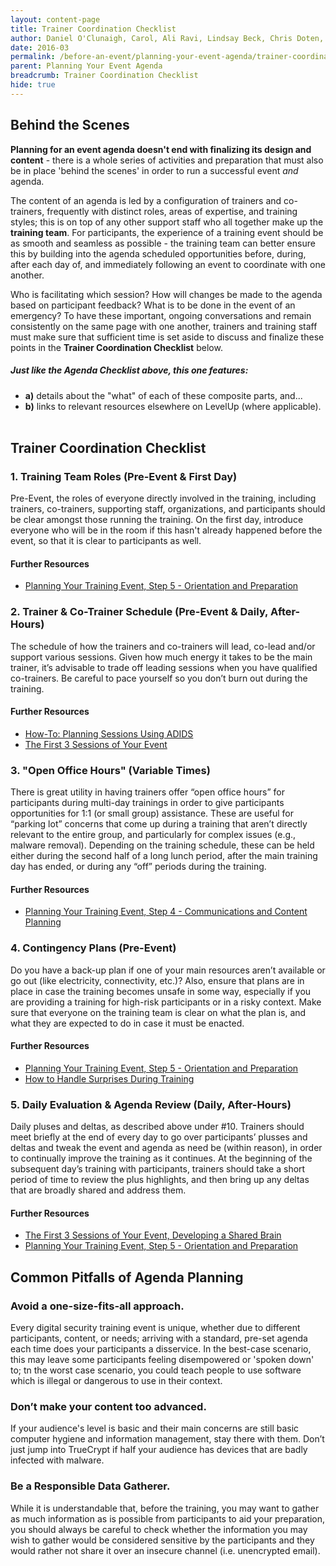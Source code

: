 ```yaml
---
layout: content-page
title: Trainer Coordination Checklist
author: Daniel O'Clunaigh, Carol, Ali Ravi, Lindsay Beck, Chris Doten, Nick Sera-Leyva
date: 2016-03
permalink: /before-an-event/planning-your-event-agenda/trainer-coordination-checklist/
parent: Planning Your Event Agenda
breadcrumb: Trainer Coordination Checklist
hide: true
---
```

## Behind the Scenes

**Planning for an event agenda doesn't end with finalizing its design and content** - there is a whole series of activities and preparation that must also be in place 'behind the scenes' in order to run a successful event *and* agenda.

The content of an agenda is led by a configuration of trainers and co-trainers, frequently with distinct roles, areas of expertise, and training styles; this is on top of any other support staff who all together make up the **training team**. For participants, the experience of a training event should be as smooth and seamless as possible - the training team can better ensure this by building into the agenda scheduled opportunities before, during, after each day of, and immediately following an event to coordinate with one another.

Who is facilitating which session? How will changes be made to the agenda based on participant feedback? What is to be done in the event of an emergency? To have these important, ongoing conversations and remain consistently on the same page with one another, trainers and training staff must make sure that sufficient time is set aside to discuss and finalize these points in the **Trainer Coordination Checklist** below.

##### Just like the Agenda Checklist above, this one features:

- **a)** details about the "what" of each of these composite parts, and...
- **b)** links to relevant resources elsewhere on LevelUp (where applicable).
<br><br>

## Trainer Coordination Checklist

### 1. Training Team Roles (Pre-Event & First Day)
Pre-Event, the roles of everyone directly involved in the training, including trainers, co-trainers, supporting staff, organizations, and participants should be clear amongst those running the training. On the first day, introduce everyone who will be in the room if this hasn't already happened before the event, so that it is clear to participants as well.

#### Further Resources
- [Planning Your Training Event, Step 5 - Orientation and Preparation](/before-an-event/planning-your-training-event/5-orientation-preparation/)

### 2. Trainer & Co-Trainer Schedule (Pre-Event & Daily, After-Hours)
The schedule of how the trainers and co-trainers will lead, co-lead and/or support various sessions. Given how much energy it takes to be the main trainer, it’s advisable to trade off leading sessions when you have qualified co-trainers. Be careful to pace yourself so you don’t burn out during the training.

#### Further Resources
- [How-To: Planning Sessions Using ADIDS](/before-an-event/preparing-sessions-using-adids/)
- [The First 3 Sessions of Your Event](/you-the-trainer/first-3-sessions-of-your-event/)

### 3. "Open Office Hours" (Variable Times)
There is great utility in having trainers offer “open office hours” for participants during multi-day trainings in order to give participants opportunities for 1:1 (or small group) assistance. These are useful for “parking lot” concerns that come up during a training that aren’t directly relevant to the entire group, and particularly for complex issues (e.g., malware removal). Depending on the training schedule, these can be held either during the second half of a long lunch period, after the main training day has ended, or during any “off” periods during the training.

#### Further Resources

- [Planning Your Training Event, Step 4 - Communications and Content Planning](/before-an-event/planning-your-training-event/4-communications-content-planning/)

### 4. Contingency Plans (Pre-Event)
Do you have a back-up plan if one of your main resources aren’t available or go out (like electricity, connectivity, etc.)? Also, ensure that plans are in place in case the training becomes unsafe in some way, especially if you are providing a training for high-risk participants or in a risky context. Make sure that everyone on the training team is clear on what the plan is, and what they are expected to do in case it must be enacted.

#### Further Resources
- [Planning Your Training Event, Step 5 - Orientation and Preparation](/before-an-event/planning-your-training-event/5-orientation-preparation/)
- [How to Handle Surprises During Training](/you-the-trainer/how-to-handle-surprises-during-training/)

### 5. Daily Evaluation & Agenda Review (Daily, After-Hours)
Daily pluses and deltas, as described above under #10. Trainers should meet briefly at the end of every day to go over participants’ plusses and deltas and tweak the event and agenda as need be (within reason), in order to continually improve the training as it continues. At the beginning of the subsequent day’s training with participants, trainers should take a short period of time to review the plus highlights, and then bring up any deltas that are broadly shared and address them.

#### Further Resources
- [The First 3 Sessions of Your Event, Developing a Shared Brain](/you-the-trainer/first-3-sessions-of-your-event/developing-a-shared-brain/)
- [Planning Your Training Event, Step 5 - Orientation and Preparation](/before-an-event/planning-your-training-event/5-orientation-preparation/)

## Common Pitfalls of Agenda Planning

### Avoid a one-size-fits-all approach.
Every digital security training event is unique, whether due to different participants, content, or needs; arriving with a standard, pre-set agenda each time does your participants a disservice. In the best-case scenario, this may leave some participants feeling disempowered or 'spoken down' to; tn the worst case scenario, you could teach people to use software which is illegal or dangerous to use in their context.

### Don’t make your content too advanced.
If your audience's level is basic and their main concerns are still basic computer hygiene and information management, stay there with them. Don’t just jump into TrueCrypt if half your audience has devices that are badly infected with malware.

### Be a Responsible Data Gatherer.
While it is understandable that, before the training, you may want to gather as much information as is possible from participants to aid your preparation, you should always be careful to check whether the information you may wish to gather would be considered sensitive by the participants and they would rather not share it over an insecure channel (i.e. unencrypted email).
<br><br>
